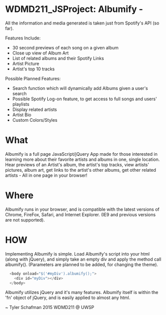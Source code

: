 # WDMD211_JSProject: Albumify -

All the information and media generated is taken just from Spotify's API (so far).

Features Include:
  - 30 second previews of each song on a given album
  - Close up view of Album Art
  - List of related albums and their Spotify Links
  - Artist Picture
  - Artist's top 10 tracks

Possible Planned Features:
  - Search function which will dynamically add Albums given a user's search
  - Possible Spotify Log-on feature, to get access to full songs and users' playlists
  - Display related artists
  - Artist Bio
  - Custom Colors/Styles

# What

Albumify is a full page JavaScript/jQuery App made for those interested in learning more about their favorite artists and albums in one, single location. Hear previews of an Artist's album, the artist's top tracks, view artists' pictures, album art, get links to the artist's other albums, get other related artists - All in one page in your browser!

# Where

Albumify runs in your browser, and is compatible with the latest versions of Chrome, FireFox, Safari, and Internet Explorer. (IE9 and previous versions are not supported).

# HOW

Implementing Albumify is simple. Load Albumify's script into your html (along with jQuery), and simply take an empty div and apply the method call albumify(). (Parameters are planned to be added, for changing the theme).

```js
  <body onload="$('#myDiv').albumify();">
    <div id="myDiv"></div>
  </body>
```

Albumify utilizes jQuery and it's many features. Albumify itself is within the 'fn' object of jQuery, and is easily applied to almost any html.

~ Tyler Schafman 2015
  WDMD211 @ UWSP
